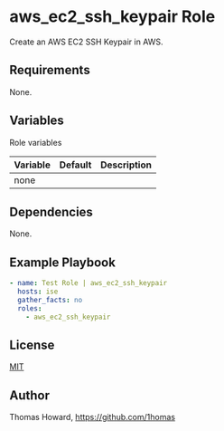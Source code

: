 # aws_ec2_ssh_keypair Role

Create an AWS EC2 SSH Keypair in AWS.

## Requirements

None.

## Variables

Role variables

| Variable | Default | Description |
| -------- | ------- | ----------- |
| none     |         |             |

## Dependencies

None.

## Example Playbook

```yaml
- name: Test Role | aws_ec2_ssh_keypair
  hosts: ise
  gather_facts: no
  roles:
    - aws_ec2_ssh_keypair
```

## License

[MIT](https://mit-license.org/)

## Author

Thomas Howard, <https://github.com/1homas>
